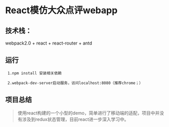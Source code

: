# React模仿大众点评webapp

## 技术栈：
 webpack2.0 + react + react-router + antd

## 运行
```
 1.npm install 安装相关依赖
  
 2.webpack-dev-server启动服务，访问localhost:8080（推荐chrome；）

```

## 项目总结
>使用react构建的一个小型的demo，简单进行了移动端的适配，项目中并没有涉及到redux状态管理，目前react进一步深入学习中。

